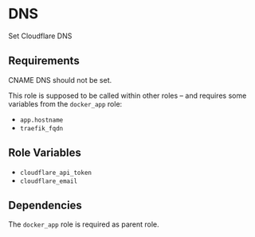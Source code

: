 DNS
===

Set Cloudflare DNS

Requirements
------------

CNAME DNS should not be set.

This role is supposed to be called within other roles – and requires some variables from the `docker_app` role:

* `app.hostname`
* `traefik_fqdn`

Role Variables
--------------

* `cloudflare_api_token`
* `cloudflare_email`

Dependencies
------------

The `docker_app` role is required as parent role.
